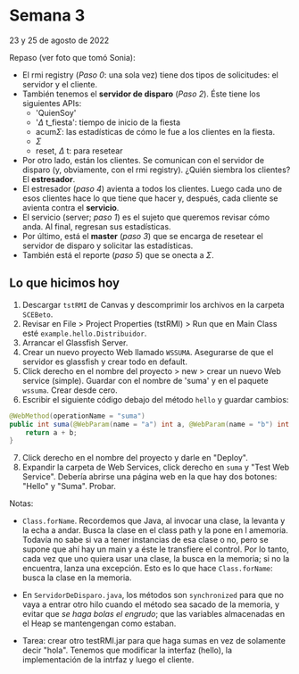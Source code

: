 # Semana 3
23 y 25 de agosto de 2022

Repaso (ver foto que tomó Sonia):
- El rmi registry (*Paso 0*: una sola vez) tiene dos tipos de solicitudes: el servidor y el cliente.
- También tenemos el **servidor de disparo** (*Paso 2*). Éste tiene los siguientes APIs: 
	- 'QuienSoy'
	- '$\Delta$ t_fiesta': tiempo de inicio de la fiesta
	- acum$\Sigma$: las estadísticas de cómo le fue a los clientes en la fiesta.
	- $\Sigma$
	- reset, $\Delta$ t: para resetear
- Por otro lado, están los clientes. Se comunican con el servidor de disparo (y, obviamente, con el rmi registry). ¿Quién siembra los clientes? El **estresador**.
- El estresador (*paso 4*) avienta a todos los clientes. Luego cada uno de esos clientes hace lo que tiene que hacer y, después, cada cliente se avienta contra el **servicio**.
- El servicio (server; *paso 1*) es el sujeto que queremos revisar cómo anda. Al final, regresan sus estadísticas.
- Por último, está el **master** (*paso 3*) que se encarga de resetear el servidor de disparo y solicitar las estadísticas.
- También está el reporte (*paso 5*) que se onecta a $\Sigma$.

## Lo que hicimos hoy
1. Descargar `tstRMI` de Canvas y descomprimir los archivos en la carpeta `SCEBeto`. 
2. Revisar en File > Project Properties (tstRMI) > Run que en Main Class esté `example.hello.Distribuidor`.
3. Arrancar el Glassfish Server.
4. Crear un nuevo proyecto Web llamado `WSSUMA`. Asegurarse de que el servidor es glassfish y crear todo en default.
5. Click derecho en el nombre del proyecto > new > crear un nuevo Web service (simple). Guardar con el nombre de 'suma' y en el paquete `wssuma`. Crear desde cero.
6. Escribir el siguiente código debajo del método `hello` y guardar cambios:
```java
@WebMethod(operationName = "suma")
public int suma(@WebParam(name = "a") int a, @WebParam(name = "b") int b) {
	return a + b;
}
```
7. Click derecho en el nombre del proyecto y darle en "Deploy".
8. Expandir la carpeta de Web Services, click derecho en `suma` y "Test Web Service". Debería abrirse una página web en la que hay dos botones: "Hello" y "Suma". Probar.

Notas:
- `Class.forName`. Recordemos que Java, al invocar una clase, la levanta y la echa a andar. Busca la clase en el class path y la pone en l amemoria. Todavía no sabe si va a tener instancias de esa clase o no, pero se supone que ahí hay un main y a éste le transfiere el control. Por lo tanto, cada vez que uno quiera usar una clase, la busca en la memoria; si no la encuentra, lanza una excepción. Esto es lo que hace `Class.forName`: busca la clase en la memoria.
- En `ServidorDeDisparo.java`, los métodos son `synchronized` para que no vaya a entrar otro hilo cuando el método sea sacado de la memoria, y evitar que *se haga bolas el engrudo*; que las variables almacenadas en el Heap se mantengengan como estaban.

- Tarea: crear otro testRMI.jar para que haga sumas en vez de solamente decir "hola". Tenemos que modificar la interfaz (hello), la implementación de la intrfaz y luego el cliente.